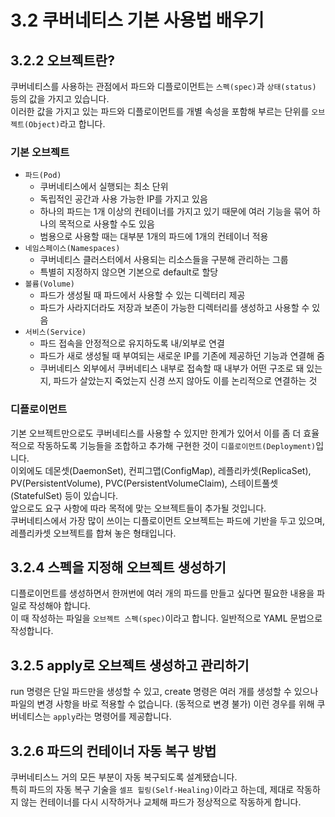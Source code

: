 # 3.2 쿠버네티스 기본 사용법 배우기

## 3.2.2 오브젝트란?

쿠버네티스를 사용하는 관점에서 파드와 디플로이먼트는 `스펙(spec)`과 `상태(status)` 등의 값을 가지고 있습니다.  
이러한 값을 가지고 있는 파드와 디플로이먼트를 개별 속성을 포함해 부르는 단위를 `오브젝트(Object)`라고 합니다.

### 기본 오브젝트

- `파드(Pod)`
    - 쿠버네티스에서 실행되는 최소 단위
    - 독립적인 공간과 사용 가능한 IP를 가지고 있음
    - 하나의 파드는 1개 이상의 컨테이너를 가지고 있기 때문에 여러 기능을 묶어 하나의 목적으로 사용할 수도 있음
    - 범용으로 사용할 때는 대부분 1개의 파드에 1개의 컨테이너 적용
- `네임스페이스(Namespaces)`
    - 쿠버네티스 클러스터에서 사용되는 리소스들을 구분해 관리하는 그룹
    - 특별히 지정하지 않으면 기본으로 default로 할당
- `볼륨(Volume)`
    - 파드가 생성될 때 파드에서 사용할 수 있는 디렉터리 제공
    - 파드가 사라지더라도 저장과 보존이 가능한 디렉터리를 생성하고 사용할 수 있음
- `서비스(Service)`
    - 파드 접속을 안정적으로 유지하도록 내/외부로 연결
    - 파드가 새로 생성될 때 부여되는 새로운 IP를 기존에 제공하던 기능과 연결해 줌
    - 쿠버네티스 외부에서 쿠버네티스 내부로 접속할 때 내부가 어떤 구조로 돼 있는지, 파드가 살았는지 죽었는지 신경 쓰지 않아도 이를 논리적으로 연결하는 것

### 디플로이먼트

기본 오브젝트만으로도 쿠버네티스를 사용할 수 있지만 한계가 있어서 이를 좀 더 효율적으로 작동하도록 기능들을 조합하고 추가해 구현한 것이 `디플로이먼트(Deployment)`입니다.  
이외에도 데몬셋(DaemonSet), 컨피그맵(ConfigMap), 레플리카셋(ReplicaSet), PV(PersistentVolume), PVC(PersistentVolumeClaim), 스테이트풀셋(StatefulSet) 등이 있습니다.  
앞으로도 요구 사항에 따라 목적에 맞는 오브젝트들이 추가될 것입니다.  
쿠버네티스에서 가장 많이 쓰이는 디플로이먼트 오브젝트는 파드에 기반을 두고 있으며, 레플리카셋 오브젝트를 합쳐 놓은 형태입니다.

## 3.2.4 스펙을 지정해 오브젝트 생성하기

디플로이먼트를 생성하면서 한꺼번에 여러 개의 파드를 만들고 싶다면 필요한 내용을 파일로 작성해야 합니다.  
이 때 작성하는 파일을 `오브젝트 스펙(spec)`이라고 합니다. 일반적으로 YAML 문법으로 작성합니다.

## 3.2.5 apply로 오브젝트 생성하고 관리하기

run 명령은 단일 파드만을 생성할 수 있고, create 명령은 여러 개를 생성할 수 있으나 파일의 변경 사항을 바로 적용할 수 없습니다. (동적으로 변경 불가)
이런 경우를 위해 쿠버네티스는 `apply`라는 명령어를 제공합니다.

## 3.2.6 파드의 컨테이너 자동 복구 방법

쿠버네티스느 거의 모든 부분이 자동 복구되도록 설계됐습니다.  
특히 파드의 자동 복구 기술을 `셀프 힐링(Self-Healing)`이라고 하는데, 제대로 작동하지 않는 컨테이너를 다시 시작하거나 교체해 파드가 정상적으로 작동하게 합니다.
